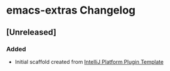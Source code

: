 <!-- Keep a Changelog guide -> https://keepachangelog.com -->

# emacs-extras Changelog

## [Unreleased]
### Added
- Initial scaffold created from [IntelliJ Platform Plugin Template](https://github.com/JetBrains/intellij-platform-plugin-template)
